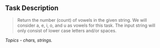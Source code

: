 ## Task Description ##

> Return the number (count) of vowels in the given string. We will consider a, e, i, o, and u as vowels for this task. The input string will only consist of lower case letters and/or spaces.

*Topics - chars, strings.*
